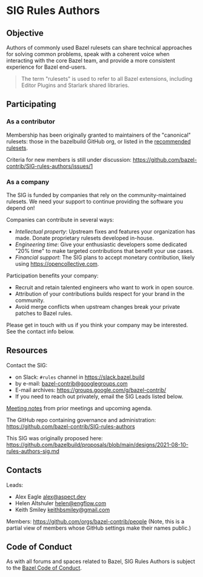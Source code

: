 # SIG Rules Authors

## Objective

Authors of commonly used Bazel rulesets can share technical approaches for solving common problems, speak with a coherent voice when interacting with the core Bazel team, and provide a more consistent experience for Bazel end-users.

> The term "rulesets" is used to refer to all Bazel extensions, including Editor Plugins and Starlark shared libraries.

## Participating

### As a contributor

Membership has been originally granted to maintainers of the "canonical" rulesets: those in the bazelbuild GitHub org, or listed in the [recommended rulesets](https://docs.bazel.build/versions/4.1.0/rules.html#recommended-rules).

Criteria for new members is still under discussion: <https://github.com/bazel-contrib/SIG-rules-authors/issues/1>

### As a company

The SIG is funded by companies that rely on the community-maintained rulesets.
We need your support to continue providing the software you depend on!

Companies can contribute in several ways:

- _Intellectual property_: Upstream fixes and features your organization has made. Donate proprietary rulesets developed in-house.
- _Engineering time_: Give your enthusiastic developers some dedicated "20% time" to make targeted contributions that benefit your use cases.
- _Financial support_: The SIG plans to accept monetary contribution, likely using <https://opencollective.com>.

Participation benefits your company:

- Recruit and retain talented engineers who want to work in open source.
- Attribution of your contributions builds respect for your brand in the community.
- Avoid merge conflicts when upstream changes break your private patches to Bazel rules.

Please get in touch with us if you think your company may be interested. See the contact info below.

## Resources

Contact the SIG:

- on Slack: `#rules` channel in https://slack.bazel.build
- by e-mail: bazel-contrib@googlegroups.com
- E-mail archives: https://groups.google.com/g/bazel-contrib/
- If you need to reach out privately, email the SIG Leads listed below.

[Meeting notes](https://docs.google.com/document/d/1YGCYAGLzTfqSOgRFVsB8hDz-kEoTgTEKKp9Jd07TJ5c/edit#)
 from prior meetings and upcoming agenda.

The GitHub repo containing governance and administration:
<https://github.com/bazel-contrib/SIG-rules-authors>

This SIG was originally proposed here: <https://github.com/bazelbuild/proposals/blob/main/designs/2021-08-10-rules-authors-sig.md>

## Contacts

Leads:

- Alex Eagle <alex@aspect.dev>
- Helen Altshuler <helen@engflow.com>
- Keith Smiley <keithbsmiley@gmail.com>

Members: https://github.com/orgs/bazel-contrib/people
(Note, this is a partial view of members whose GitHub settings make their names public.)

## Code of Conduct

As with all forums and spaces related to Bazel, SIG Rules Authors is subject to
the [Bazel Code of
Conduct](https://github.com/bazelbuild/bazel/blob/HEAD/CODE_OF_CONDUCT.md).
